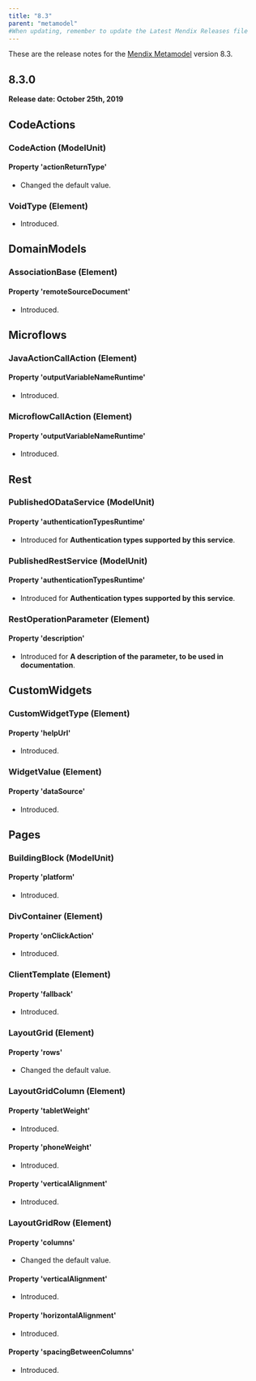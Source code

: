 ```yaml
---
title: "8.3"
parent: "metamodel"
#When updating, remember to update the Latest Mendix Releases file
---
```


These are the release notes for the [Mendix Metamodel](/apidocs-mxsdk/mxsdk/understanding-the-metamodel) version 8.3.

## 8.3.0

**Release date: October 25th, 2019**

## CodeActions

### CodeAction (ModelUnit)

#### Property 'actionReturnType'

* Changed the default value.

### VoidType (Element)

* Introduced.

## DomainModels

### AssociationBase (Element)

#### Property 'remoteSourceDocument'

* Introduced.

## Microflows

### JavaActionCallAction (Element)

#### Property 'outputVariableNameRuntime'

* Introduced.

### MicroflowCallAction (Element)

#### Property 'outputVariableNameRuntime'

* Introduced.

## Rest

### PublishedODataService (ModelUnit)

#### Property 'authenticationTypesRuntime'

* Introduced for **Authentication types supported by this service**.

### PublishedRestService (ModelUnit)

#### Property 'authenticationTypesRuntime'

* Introduced for **Authentication types supported by this service**.

### RestOperationParameter (Element)

#### Property 'description'

* Introduced for **A description of the parameter, to be used in documentation**.

## CustomWidgets

### CustomWidgetType (Element)

#### Property 'helpUrl'

* Introduced.

### WidgetValue (Element)

#### Property 'dataSource'

* Introduced.

## Pages

### BuildingBlock (ModelUnit)

#### Property 'platform'

* Introduced.

### DivContainer (Element)

#### Property 'onClickAction'

* Introduced.

### ClientTemplate (Element)

#### Property 'fallback'

* Introduced.

### LayoutGrid (Element)

#### Property 'rows'

* Changed the default value.

### LayoutGridColumn (Element)

#### Property 'tabletWeight'

* Introduced.

#### Property 'phoneWeight'

* Introduced.

#### Property 'verticalAlignment'

* Introduced.

### LayoutGridRow (Element)

#### Property 'columns'

* Changed the default value.

#### Property 'verticalAlignment'

* Introduced.

#### Property 'horizontalAlignment'

* Introduced.

#### Property 'spacingBetweenColumns'

* Introduced.
